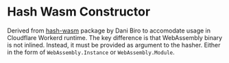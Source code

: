 # Hash Wasm Constructor

Derived from [hash-wasm](https://github.com/Daninet/hash-wasm) package by Dani Biro to accomodate usage in Cloudflare Workerd runtime. The key difference is that WebAssembly binary is not inlined. Instead, it must be provided as argument to the hasher. Either in the form of `WebAssembly.Instance` or `WebAssembly.Module`.
